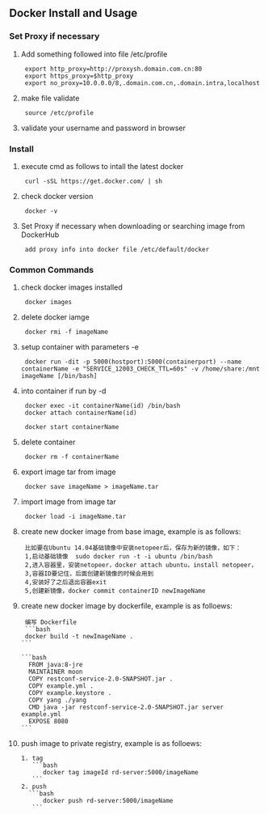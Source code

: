 ## Docker Install and Usage

### Set Proxy if necessary
 1. Add something followed into file /etc/profile
     
         export http_proxy=http://proxysh.domain.com.cn:80
         export https_proxy=$http_proxy
         export no_proxy=10.0.0.0/8,.domain.com.cn,.domain.intra,localhost       
 2. make file validate
 
         source /etc/profile        
 3. validate your username and password in browser

### Install
 1. execute cmd as follows to intall the latest docker
 
         curl -sSL https://get.docker.com/ | sh        
 2. check docker version
 
         docker -v       
 3. Set Proxy if necessary when downloading or searching image from DockerHub
 
         add proxy info into docker file /etc/default/docker
        
### Common Commands
 1. check docker images installed
 
         docker images
 2. delete docker iamge
 
         docker rmi -f imageName
        
 3. setup container with parameters -e
 
         docker run -dit -p 5000(hostport):5000(containerport) --name containerName -e "SERVICE_12003_CHECK_TTL=60s" -v /home/share:/mnt imageName [/bin/bash]
        
 4. into container if run by -d
 
         docker exec -it containerName(id) /bin/bash
         docker attach containerName(id)
    
         docker start containerName
 5. delete container
 
         docker rm -f containerName
        
 6. export image tar from image
 
         docker save imageName > imageName.tar
 
 7. import image from image tar
 
         docker load -i imageName.tar
        
 8. create new docker image from base image, example is as follows:
 
         比如要在Ubuntu 14.04基础镜像中安装netopeer后，保存为新的镜像，如下：
         1,启动基础镜像  sudo docker run -t -i ubuntu /bin/bash
         2,进入容器里，安装netopeer，docker attach ubuntu，install netopeer，
         3,容器ID要记住，后面创建新镜像的时候会用到
         4,安装好了之后退出容器exit
         5,创建新镜像，docker commit containerID newImageName
        
 9. create new docker image by dockerfile, example is as folloews:
 
         编写 Dockerfile
         ```bash
         docker build -t newImageName .
        ```
        
        ```bash
          FROM java:8-jre
          MAINTAINER moon
          COPY restconf-service-2.0-SNAPSHOT.jar .
          COPY example.yml .
          COPY example.keystore .
          COPY yang ./yang
          CMD java -jar restconf-service-2.0-SNAPSHOT.jar server example.yml
          EXPOSE 8080
        ```
    
 10. push image to private registry, example is as folloews:
 
         1. tag
            ```bash
               docker tag imageId rd-server:5000/imageName
            ```
         2. push
           ```bash
               docker push rd-server:5000/imageName
            ```
